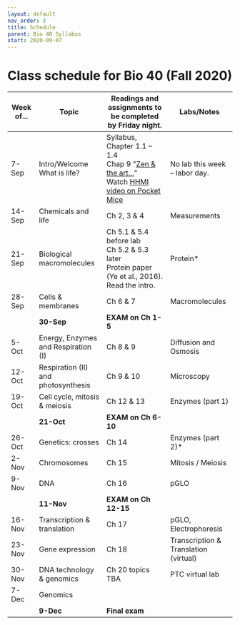 ```yaml
---
layout: default
nav_order: 3
title: Schedule
parent: Bio 40 Syllabus
start: 2020-09-07
---
```


# Class schedule for Bio 40 (Fall 2020)

| Week of... | Topic                               | Readings and assignments to be completed by Friday night.                                                                                                                                                                               | Labs/Notes                                 |
|------------|-------------------------------------|-----------------------------------------------------------------------------------------------------------------------------------------------------------------------------------------------------------------------------------------|--------------------------------------------|
| 7-Sep      | Intro/Welcome <br>  What is life?   | Syllabus, Chapter 1.1 – 1.4 <br> Chap 9 "[Zen & the art...](ch01/ZenAndTheArt_embedded.pdf)” <br> Watch [HHMI video on Pocket Mice](https://www.biointeractive.org/classroom-resources/making-fittest-natural-selection-and-adaptation) | No lab this week – labor day.              |
| 14-Sep     | Chemicals and life                  | Ch 2, 3 & 4                                                                                                                                                                                                                             | Measurements                               |
| 21-Sep     | Biological macromolecules           | Ch 5.1 & 5.4 before lab  <br>   Ch 5.2 & 5.3 later  <br>  Protein paper (Ye et al., 2016). Read the intro.                                                                                                                              | Protein*                                   |
| 28-Sep     | Cells & membranes                   | Ch 6 & 7                                                                                                                                                                                                                                | Macromolecules                             |
|            | **30-Sep**                          | **EXAM on Ch 1-5**                                                                                                                                                                                                                      |                                            |
| 5-Oct      | Energy, Enzymes and Respiration (I) | Ch 8 & 9                                                                                                                                                                                                                                | Diffusion and Osmosis                      |
| 12-Oct     | Respiration (II) and photosynthesis | Ch 9 & 10                                                                                                                                                                                                                               | Microscopy                                 |
| 19-Oct     | Cell cycle, mitosis & meiosis       | Ch 12 & 13                                                                                                                                                                                                                              | Enzymes (part 1)                           |
|            | **21-Oct**                          | **EXAM on Ch 6-10**                                                                                                                                                                                                                     |                                            |
| 26-Oct     | Genetics: crosses                   | Ch 14                                                                                                                                                                                                                                   | Enzymes (part 2)*                          |
| 2-Nov      | Chromosomes                         | Ch 15                                                                                                                                                                                                                                   | Mitosis / Meiosis                          |
| 9-Nov      | DNA                                 | Ch 16                                                                                                                                                                                                                                   | pGLO                                       |
|            | **11-Nov**                          | **EXAM on Ch 12-15**                                                                                                                                                                                                                    |                                            |
| 16-Nov     | Transcription & translation         | Ch 17                                                                                                                                                                                                                                   | pGLO, Electrophoresis                      |
| 23-Nov     | Gene expression                     | Ch 18                                                                                                                                                                                                                                   | Transcription & Translation <br> (virtual) |
| 30-Nov     | DNA technology & genomics           | Ch 20 topics TBA                                                                                                                                                                                                                        | PTC virtual lab                            |
| 7-Dec      | Genomics                            |                                                                                                                                                                                                                                         |                                            |
|            | **9-Dec**                           | **Final exam**                                                                                                                                                                                                                          |                                            |
